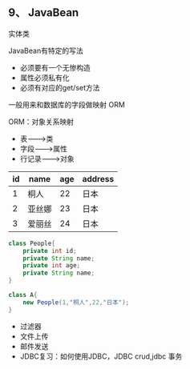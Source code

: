

## 9、 JavaBean

实体类

JavaBean有特定的写法

- 必须要有一个无惨构造
- 属性必须私有化
- 必须有对应的get/set方法

一般用来和数据库的字段做映射 ORM

ORM：对象关系映射

- 表--->类
- 字段--->属性
- 行记录--->对象

| id   | name   | age  | address |
| ---- | ------ | ---- | ------- |
| 1    | 桐人   | 22   | 日本    |
| 2    | 亚丝娜 | 23   | 日本    |
| 3    | 爱丽丝 | 24   | 日本    |

```java
class People{
    private int id;
    private String name;
    private int age;
    private String name;
}

class A{
    new People(1,"桐人",22,"日本");
}
```



- 过滤器
- 文件上传
- 邮件发送
- JDBC复习：如何使用JDBC，JDBC crud,jdbc 事务

